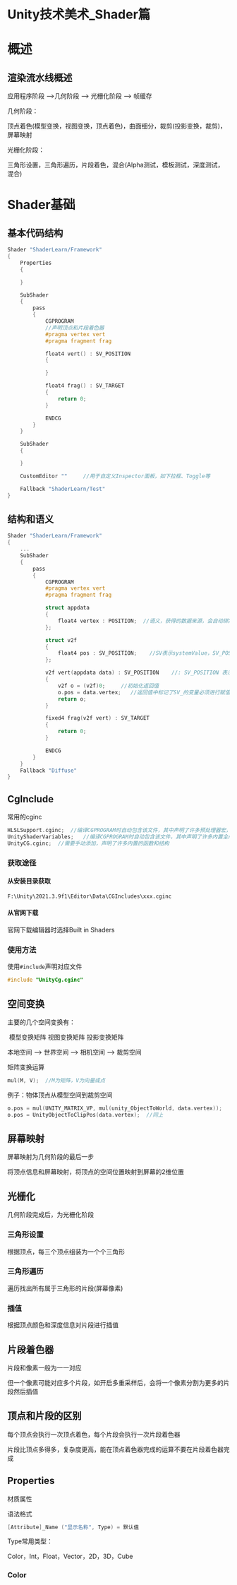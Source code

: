 # Unity技术美术_Shader篇

# 概述

## 渲染流水线概述

应用程序阶段 ——>几何阶段 ——> 光栅化阶段 ——> 帧缓存

几何阶段：

顶点着色(模型变换，视图变换，顶点着色)，曲面细分，裁剪(投影变换，裁剪)，屏幕映射

光栅化阶段：

三角形设置，三角形遍历，片段着色，混合(Alpha测试，模板测试，深度测试，混合)



# Shader基础

## 基本代码结构

```C
Shader "ShaderLearn/Framework"
{
    Properties
    {

    }

    SubShader
    {
        pass
        {
            CGPROGRAM
            //声明顶点和片段着色器
            #pragma vertex vert
            #pragma fragment frag

            float4 vert() : SV_POSITION
            {

            }

            float4 frag() : SV_TARGET
            {
                return 0;
            }

            ENDCG
        }
    }

    SubShader
    {

    }

    CustomEditor ""		//用于自定义Inspector面板，如下拉框、Toggle等

    Fallback "ShaderLearn/Test"
}
```



## 结构和语义

```C
Shader "ShaderLearn/Framework"
{
    ...
    SubShader
    {
        pass
        {
            CGPROGRAM
            #pragma vertex vert
            #pragma fragment frag

            struct appdata
            {
                float4 vertex : POSITION;  //语义，获得的数据来源，会自动绑定和输入
            };

            struct v2f
            {
                float4 pos : SV_POSITION;    //SV表示systemValue，SV_POSITION用来标识经过顶点着色器变换之后的顶点坐标
            };

            v2f vert(appdata data) : SV_POSITION    //: SV_POSITION 表示将经过顶点着色器处理的值输出到SV_POSITION，可以省略
            {
                v2f o = (v2f)0;		//初始化返回值
                o.pos = data.vertex;   //返回值中标记了SV_的变量必须进行赋值
                return o;
            }

            fixed4 frag(v2f vert) : SV_TARGET
            {
                return 0;
            }

            ENDCG
        }
    }
    Fallback "Diffuse"
}
```



## CgInclude

常用的cginc

```C
HLSLSupport.cginc;	//编译CGPROGRAM时自动包含该文件，其中声明了许多预处理器宏，帮助多平台开发
UnityShaderVariables;	//编译CGPROGRAM时自动包含该文件，其中声明了许多内置全局变量
UnityCG.cginc;	//需要手动添加，声明了许多内置的函数和结构
```

### 获取途径

#### 从安装目录获取

`F:\Unity\2021.3.9f1\Editor\Data\CGIncludes\xxx.cginc`

#### 从官网下载

官网下载编辑器时选择Built in Shaders



### 使用方法

使用`#include`声明对应文件

```C
#include "UnityCg.cginc"
```



## 空间变换

主要的几个空间变换有：

​	模型变换矩阵    视图变换矩阵    投影变换矩阵

本地空间 ——> 世界空间 ——> 相机空间 ——> 裁剪空间

矩阵变换运算

```C
mul(M, V);	//M为矩阵，V为向量或点
```

例子：物体顶点从模型空间到裁剪空间

```C
o.pos = mul(UNITY_MATRIX_VP, mul(unity_ObjectToWorld, data.vertex));	//顶点本地空间-世界空间-裁剪空间
o.pos = UnityObjectToClipPos(data.vertex);	//同上
```



## 屏幕映射

屏幕映射为几何阶段的最后一步

将顶点信息和屏幕映射，将顶点的空间位置映射到屏幕的2维位置



## 光栅化

几何阶段完成后，为光栅化阶段

### 三角形设置

根据顶点，每三个顶点组装为一个个三角形



### 三角形遍历

遍历找出所有属于三角形的片段(屏幕像素)



### 插值

根据顶点颜色和深度信息对片段进行插值



## 片段着色器

片段和像素一般为一一对应

但一个像素可能对应多个片段，如开启多重采样后，会将一个像素分割为更多的片段然后插值



## 顶点和片段的区别

每个顶点会执行一次顶点着色，每个片段会执行一次片段着色器

片段比顶点多得多，复杂度更高，能在顶点着色器完成的运算不要在片段着色器完成



## Properties

材质属性

语法格式

```C
[Attribute]_Name ("显示名称", Type) = 默认值
```

Type常用类型：

Color，Int，Float，Vector，2D，3D，Cube



### Color





